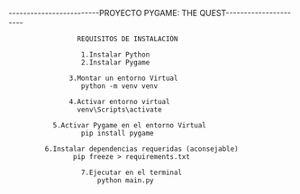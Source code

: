 
-------------------------PROYECTO PYGAME: THE QUEST----------------------

                     REQUISITOS DE INSTALACIÓN
                  
                      1.Instalar Python
                      2.Instalar Pygame  
                                       
                   3.Montar un entorno Virtual
                      python -m venv venv

                   4.Activar entorno virtual
                     venv\Scripts\activate

               5.Activar Pygame en el entorno Virtual
                      pip install pygame

             6.Instalar dependencias requeridas (aconsejable)
                    pip freeze > requirements.txt

                      7.Ejecutar en el terminal
                          python main.py